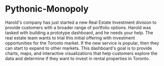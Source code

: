 # Pythonic-Monopoly
Harold's company has just started a new Real Estate Investment division to provide customers with a broader range of portfolio options. Harold was tasked with building a prototype dashboard, and he needs your help. The real estate team wants to trial this initial offering with investment opportunities for the Toronto market. If the new service is popular, then they can start to expand to other markets. This dashboard's goal is to provide charts, maps, and interactive visualizations that help customers explore the data and determine if they want to invest in rental properties in Toronto.
